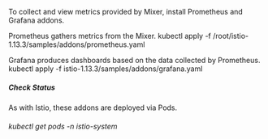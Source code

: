 To collect and view metrics provided by Mixer, install Prometheus and Grafana addons.

Prometheus gathers metrics from the Mixer. kubectl apply -f /root/istio-1.13.3/samples/addons/prometheus.yaml

Grafana produces dashboards based on the data collected by Prometheus. kubectl apply -f istio-1.13.3/samples/addons/grafana.yaml

##### Check Status 

As with Istio, these addons are deployed via Pods.

###### kubectl get pods -n istio-system 
